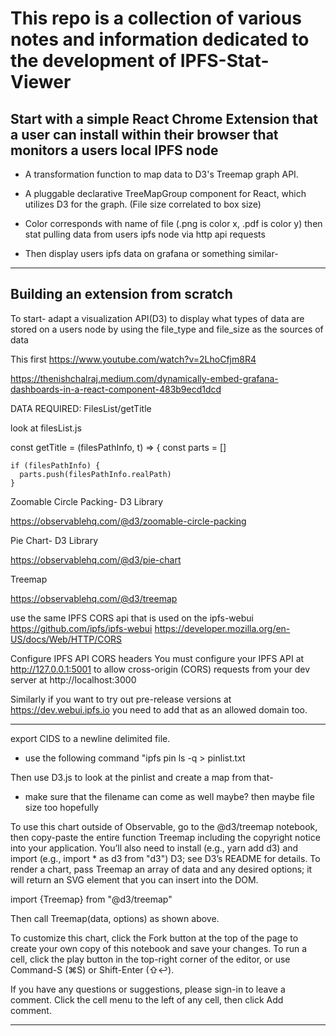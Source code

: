 # This repo is a collection of various notes and information dedicated to the development of IPFS-Stat-Viewer
## Start with a simple React Chrome Extension that a user can install within their browser that monitors a users local IPFS node

- A transformation function to map data to D3's Treemap graph API.

- A pluggable declarative TreeMapGroup component for React, which utilizes D3 for the graph. (File size correlated to box size)

- Color corresponds with name of file (.png is color x, .pdf is color y)
  then stat pulling data from users ipfs node via http api requests
  
- Then display users ipfs data on grafana or something similar-

--------------------------------------------------------------------------------------------------------------------------------------------------------
  
## Building an extension from scratch

To start- adapt a visualization API(D3) to display what types of data are stored on a users node by using the file_type and file_size as the sources of data

This first https://www.youtube.com/watch?v=2LhoCfjm8R4

https://thenishchalraj.medium.com/dynamically-embed-grafana-dashboards-in-a-react-component-483b9ecd1dcd



  DATA REQUIRED: FilesList/getTitle
  
  
look at filesList.js


  const getTitle = (filesPathInfo, t) => {
  const parts = []

    if (filesPathInfo) {
      parts.push(filesPathInfo.realPath)
    }


Zoomable Circle Packing- D3 Library

https://observablehq.com/@d3/zoomable-circle-packing

Pie Chart- D3 Library

https://observablehq.com/@d3/pie-chart

Treemap

https://observablehq.com/@d3/treemap

use the same IPFS CORS api that is used on the ipfs-webui
https://github.com/ipfs/ipfs-webui
https://developer.mozilla.org/en-US/docs/Web/HTTP/CORS

Configure IPFS API CORS headers
You must configure your IPFS API at http://127.0.0.1:5001 to allow cross-origin (CORS) requests from your dev server at http://localhost:3000

Similarly if you want to try out pre-release versions at https://dev.webui.ipfs.io you need to add that as an allowed domain too.

-----------------------------------------------------------------------------------------------------------------------------------------------------------

export CIDS to a newline delimited file.
  - use the following command "ipfs pin ls -q > pinlist.txt

Then use D3.js to look at the pinlist and create a map from that-
  - make sure that the filename can come as well maybe? then maybe file size too hopefully
 
 
 To use this chart outside of Observable, go to the @d3/treemap notebook, then copy-paste the entire function Treemap including the copyright notice into your application. You’ll also need to install (e.g., yarn add d3) and import (e.g., import * as d3 from "d3") D3; see D3’s README for details. To render a chart, pass Treemap an array of data and any desired options; it will return an SVG element that you can insert into the DOM.
 
import {Treemap} from "@d3/treemap"

Then call Treemap(data, options) as shown above.

To customize this chart, click the  Fork button at the top of the page to create your own copy of this notebook and save your changes. To run a cell, click the play button  in the top-right corner of the editor, or use Command-S (⌘S) or Shift-Enter (⇧↩).

If you have any questions or suggestions, please sign-in to leave a comment. Click the cell menu  to the left of any cell, then click  Add comment.



-------------------------------------------------------------------------------------------------------------------------------------------------------

